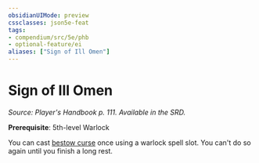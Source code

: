```yaml
---
obsidianUIMode: preview
cssclasses: json5e-feat
tags:
- compendium/src/5e/phb
- optional-feature/ei
aliases: ["Sign of Ill Omen"]
---
```

# Sign of Ill Omen
*Source: Player's Handbook p. 111. Available in the SRD.*  

**Prerequisite**: 5th-level Warlock

You can cast [bestow curse](compendium/spells/bestow-curse.md) once using a warlock spell slot. You can't do so again until you finish a long rest.